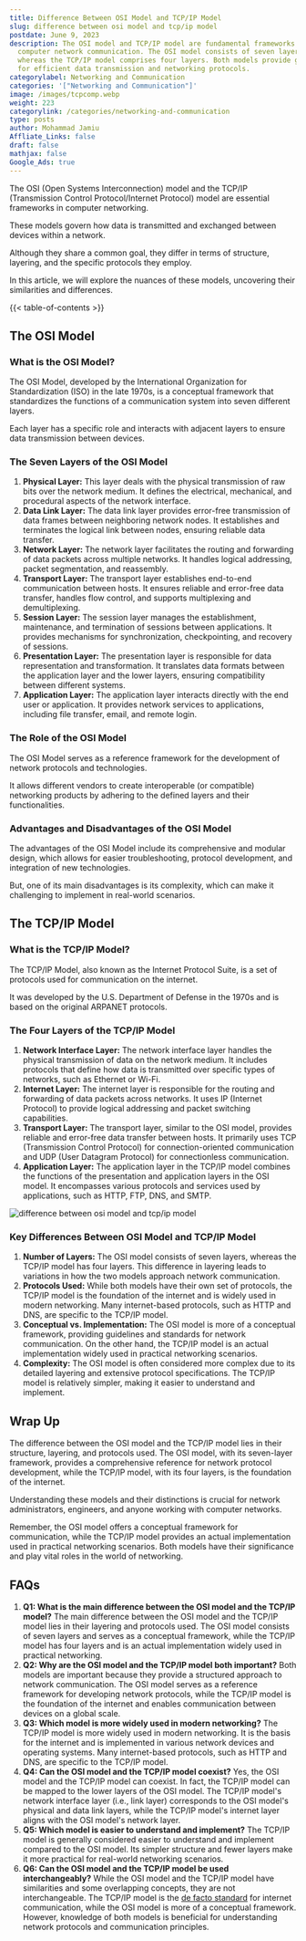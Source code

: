 ```yaml
---
title: Difference Between OSI Model and TCP/IP Model
slug: difference between osi model and tcp/ip model
postdate: June 9, 2023
description: The OSI model and TCP/IP model are fundamental frameworks for
  computer network communication. The OSI model consists of seven layers,
  whereas the TCP/IP model comprises four layers. Both models provide guidelines
  for efficient data transmission and networking protocols.
categorylabel: Networking and Communication
categories: '["Networking and Communication"]'
image: /images/tcpcomp.webp
weight: 223
categorylink: /categories/networking-and-communication
type: posts
author: Mohammad Jamiu
Affliate_Links: false
draft: false
mathjax: false
Google_Ads: true
---
```

The OSI (Open Systems Interconnection) model and the TCP/IP (Transmission Control Protocol/Internet Protocol) model are essential frameworks in computer networking. 

These models govern how data is transmitted and exchanged between devices within a network. 

Although they share a common goal, they differ in terms of structure, layering, and the specific protocols they employ. 

In this article, we will explore the nuances of these models, uncovering their similarities and differences. 

{{< table-of-contents >}}

## **The OSI Model**

### **What is the OSI Model?**

The OSI Model, developed by the International Organization for Standardization (ISO) in the late 1970s, is a conceptual framework that standardizes the functions of a communication system into seven different layers. 

Each layer has a specific role and interacts with adjacent layers to ensure data transmission between devices.

### **The Seven Layers of the OSI Model**

1. **Physical Layer:** This layer deals with the physical transmission of raw bits over the network medium. It defines the electrical, mechanical, and procedural aspects of the network interface.
2. **Data Link Layer:** The data link layer provides error-free transmission of data frames between neighboring network nodes. It establishes and terminates the logical link between nodes, ensuring reliable data transfer.
3. **Network Layer:** The network layer facilitates the routing and forwarding of data packets across multiple networks. It handles logical addressing, packet segmentation, and reassembly.
4. **Transport Layer:** The transport layer establishes end-to-end communication between hosts. It ensures reliable and error-free data transfer, handles flow control, and supports multiplexing and demultiplexing.
5. **Session Layer:** The session layer manages the establishment, maintenance, and termination of sessions between applications. It provides mechanisms for synchronization, checkpointing, and recovery of sessions.
6. **Presentation Layer:** The presentation layer is responsible for data representation and transformation. It translates data formats between the application layer and the lower layers, ensuring compatibility between different systems.
7. **Application Layer:** The application layer interacts directly with the end user or application. It provides network services to applications, including file transfer, email, and remote login.

### **The Role of the OSI Model**

The OSI Model serves as a reference framework for the development of network protocols and technologies. 

It allows different vendors to create interoperable (or compatible) networking products by adhering to the defined layers and their functionalities.

### **Advantages and Disadvantages of the OSI Model**

The advantages of the OSI Model include its comprehensive and modular design, which allows for easier troubleshooting, protocol development, and integration of new technologies. 

But, one of its main disadvantages is its complexity, which can make it challenging to implement in real-world scenarios.

## **The TCP/IP Model**

### **What is the TCP/IP Model?**

The TCP/IP Model, also known as the Internet Protocol Suite, is a set of protocols used for communication on the internet. 

It was developed by the U.S. Department of Defense in the 1970s and is based on the original ARPANET protocols.

### **The Four Layers of the TCP/IP Model**

1. **Network Interface Layer:** The network interface layer handles the physical transmission of data on the network medium. It includes protocols that define how data is transmitted over specific types of networks, such as Ethernet or Wi-Fi.
2. **Internet Layer:** The internet layer is responsible for the routing and forwarding of data packets across networks. It uses IP (Internet Protocol) to provide logical addressing and packet switching capabilities.
3. **Transport Layer:** The transport layer, similar to the OSI model, provides reliable and error-free data transfer between hosts. It primarily uses TCP (Transmission Control Protocol) for connection-oriented communication and UDP (User Datagram Protocol) for connectionless communication.
4. **Application Layer:** The application layer in the TCP/IP model combines the functions of the presentation and application layers in the OSI model. It encompasses various protocols and services used by applications, such as HTTP, FTP, DNS, and SMTP.

![difference between osi model and tcp/ip model](/images/tcpcomp.webp "difference between osi model and tcp/ip model")

### **Key Differences Between OSI Model and TCP/IP Model**

1. **Number of Layers:** The OSI model consists of seven layers, whereas the TCP/IP model has four layers. This difference in layering leads to variations in how the two models approach network communication.
2. **Protocols Used:** While both models have their own set of protocols, the TCP/IP model is the foundation of the internet and is widely used in modern networking. Many internet-based protocols, such as HTTP and DNS, are specific to the TCP/IP model.
3. **Conceptual vs. Implementation:** The OSI model is more of a conceptual framework, providing guidelines and standards for network communication. On the other hand, the TCP/IP model is an actual implementation widely used in practical networking scenarios.
4. **Complexity:** The OSI model is often considered more complex due to its detailed layering and extensive protocol specifications. The TCP/IP model is relatively simpler, making it easier to understand and implement.

## **Wrap Up**

The difference between the OSI model and the TCP/IP model lies in their structure, layering, and protocols used. The OSI model, with its seven-layer framework, provides a comprehensive reference for network protocol development, while the TCP/IP model, with its four layers, is the foundation of the internet.

Understanding these models and their distinctions is crucial for network administrators, engineers, and anyone working with computer networks.

Remember, the OSI model offers a conceptual framework for communication, while the TCP/IP model provides an actual implementation used in practical networking scenarios. Both models have their significance and play vital roles in the world of networking.

## **FAQs**

1. **Q1: What is the main difference between the OSI model and the TCP/IP model?** The main difference between the OSI model and the TCP/IP model lies in their layering and protocols used. The OSI model consists of seven layers and serves as a conceptual framework, while the TCP/IP model has four layers and is an actual implementation widely used in practical networking.
2. **Q2: Why are the OSI model and the TCP/IP model both important?** Both models are important because they provide a structured approach to network communication. The OSI model serves as a reference framework for developing network protocols, while the TCP/IP model is the foundation of the internet and enables communication between devices on a global scale.
3. **Q3: Which model is more widely used in modern networking?** The TCP/IP model is more widely used in modern networking. It is the basis for the internet and is implemented in various network devices and operating systems. Many internet-based protocols, such as HTTP and DNS, are specific to the TCP/IP model.
4. **Q4: Can the OSI model and the TCP/IP model coexist?** Yes, the OSI model and the TCP/IP model can coexist. In fact, the TCP/IP model can be mapped to the lower layers of the OSI model. The TCP/IP model's network interface layer (i.e., link layer) corresponds to the OSI model's physical and data link layers, while the TCP/IP model's internet layer aligns with the OSI model's network layer.
5. **Q5: Which model is easier to understand and implement?** The TCP/IP model is generally considered easier to understand and implement compared to the OSI model. Its simpler structure and fewer layers make it more practical for real-world networking scenarios.
6. **Q6: Can the OSI model and the TCP/IP model be used interchangeably?** While the OSI model and the TCP/IP model have similarities and some overlapping concepts, they are not interchangeable. The TCP/IP model is the [de facto standard](/networking/what-are-de-facto-and-de-jure-standards-in-computer-networking/) for internet communication, while the OSI model is more of a conceptual framework. However, knowledge of both models is beneficial for understanding network protocols and communication principles.